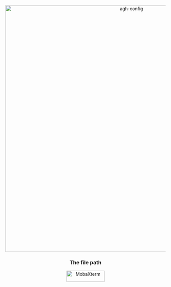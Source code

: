 &nbsp;
<p align="center">
  <img src="https://github.com/TogoFire-Home/AD-Settings/blob/main/Resources/agh.png?raw=true" width="777px" alt="agh-config" />
</p>
<h3 align="center">The file path</h3>

<p align="center">
    <a href="https://mobaxterm.mobatek.net/">
        <img src="https://github.com/TogoFire-Home/AD-Settings/blob/main/Resources/banner-MobaXterm-gigapixel-standard-scale-4_00x.png?raw=true" width="120px" height="35" alt="MobaXterm" />
    </a>
</p>